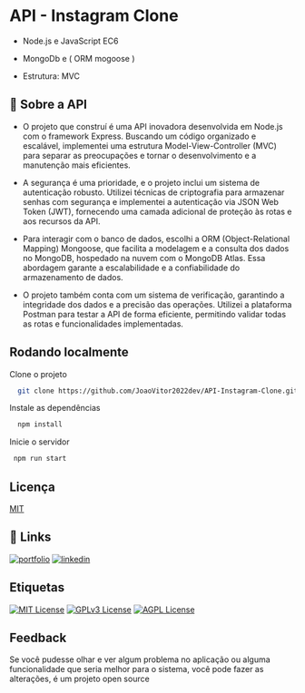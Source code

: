 
# API - Instagram Clone

* Node.js e JavaScript EC6 

* MongoDb e ( ORM mogoose )

* Estrutura: MVC
 
## 🚀 Sobre a API 

* O projeto que construí é uma API inovadora desenvolvida em Node.js com o framework Express. Buscando um código organizado e escalável, implementei uma estrutura Model-View-Controller (MVC) para separar as preocupações e tornar o desenvolvimento e a manutenção mais eficientes.

* A segurança é uma prioridade, e o projeto inclui um sistema de autenticação robusto. Utilizei técnicas de criptografia para armazenar senhas com segurança e implementei a autenticação via JSON Web Token (JWT), fornecendo uma camada adicional de proteção às rotas e aos recursos da API.

* Para interagir com o banco de dados, escolhi a ORM (Object-Relational Mapping) Mongoose, que facilita a modelagem e a consulta dos dados no MongoDB, hospedado na nuvem com o MongoDB Atlas. Essa abordagem garante a escalabilidade e a confiabilidade do armazenamento de dados.

* O projeto também conta com um sistema de verificação, garantindo a integridade dos dados e a precisão das operações. Utilizei a plataforma Postman para testar a API de forma eficiente, permitindo validar todas as rotas e funcionalidades implementadas.

## Rodando localmente

Clone o projeto

```bash
  git clone https://github.com/JoaoVitor2022dev/API-Instagram-Clone.git
```

Instale as dependências

```bash
  npm install 
```

Inicie o servidor

```bash
 npm run start
```


## Licença

[MIT](https://choosealicense.com/licenses/mit/)


## 🔗 Links
[![portfolio](https://img.shields.io/badge/my_portfolio-000?style=for-the-badge&logo=ko-fi&logoColor=white)](https://github.com/JoaoVitor2022dev)
[![linkedin](https://img.shields.io/badge/linkedin-0A66C2?style=for-the-badge&logo=linkedin&logoColor=white)](https://www.linkedin.com/in/joao-vitor-5594aa220/)



## Etiquetas

[![MIT License](https://img.shields.io/badge/License-MIT-green.svg)](https://choosealicense.com/licenses/mit/)
[![GPLv3 License](https://img.shields.io/badge/License-GPL%20v3-yellow.svg)](https://opensource.org/licenses/)
[![AGPL License](https://img.shields.io/badge/license-AGPL-blue.svg)](http://www.gnu.org/licenses/agpl-3.0)


## Feedback

Se você pudesse olhar e ver algum problema no aplicação ou alguma funcionalidade que seria melhor para o sistema, você pode fazer as alterações, é um projeto open source


